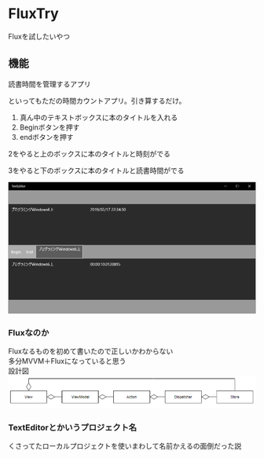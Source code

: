 # FluxTry

Fluxを試したいやつ

## 機能

読書時間を管理するアプリ

といってもただの時間カウントアプリ。引き算するだけ。

1. 真ん中のテキストボックスに本のタイトルを入れる
2. Beginボタンを押す
3. endボタンを押す

2をやると上のボックスに本のタイトルと時刻がでる

3をやると下のボックスに本のタイトルと読書時間がでる

![img](https://github.com/KoMMet/FluxTry/blob/master/doc/img/trymain.PNG "img")

### Fluxなのか

Fluxなるものを初めて書いたので正しいかわからない  
多分MVVM＋Fluxになっていると思う  
設計図
![img](https://github.com/KoMMet/FluxTry/blob/master/doc/img/diagram.PNG "img")

### TextEditorとかいうプロジェクト名

くさってたローカルプロジェクトを使いまわして名前かえるの面倒だった説
